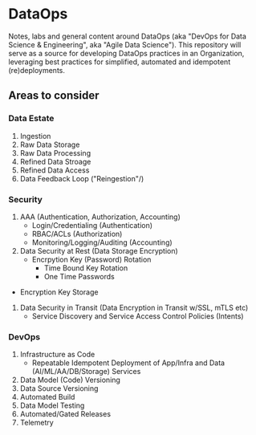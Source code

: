 # DataOps

Notes, labs and general content around DataOps (aka "DevOps for Data Science & Engineering", aka "Agile Data Science").  This repository will serve as a source for developing DataOps practices in an Organization, leveraging best practices for simplified, automated and idempotent (re)deployments.

## Areas to consider
### Data Estate
1. Ingestion
1. Raw Data Storage
1. Raw Data Processing
1. Refined Data Stroage
1. Refined Data Access
1. Data Feedback Loop ("Reingestion"/)

### Security
1. AAA (Authentication, Authorization, Accounting)
    - Login/Credentialing (Authentication)
    - RBAC/ACLs (Authorization)
    - Monitoring/Logging/Auditing (Accounting)
1. Data Security at Rest (Data Storage Encryption)
    - Encrpytion Key (Password) Rotation
      - Time Bound Key Rotation
      - One Time Passwords
  - Encryption Key Storage
1. Data Security in Transit (Data Encryption in Transit w/SSL, mTLS etc)
    - Service Discovery and Service Access Control Policies (Intents)

### DevOps
1. Infrastructure as Code
    - Repeatable Idempotent Deployment of App/Infra and Data (AI/ML/AA/DB/Storage) Services
1. Data Model (Code) Versioning
1. Data Source Versioning
1. Automated Build
1. Data Model Testing
1. Automated/Gated Releases
1. Telemetry